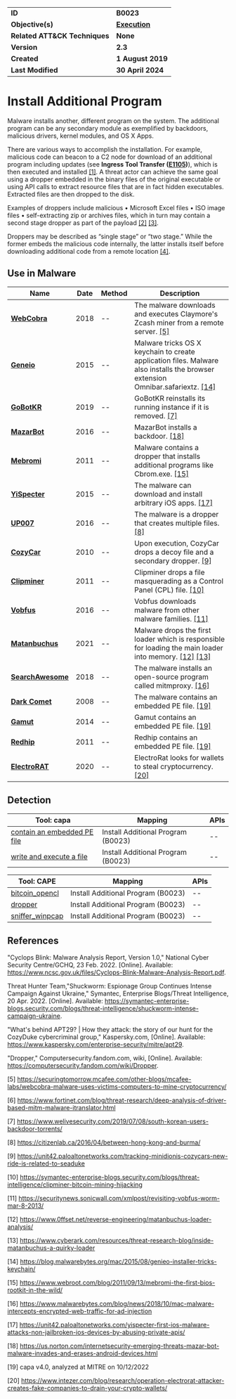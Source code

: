 <table>
<tr>
<td><b>ID</b></td>
<td><b>B0023</b></td>
</tr>
<tr>
<td><b>Objective(s)</b></td>
<td><b><a href="../execution">Execution</a></b></td>
</tr>
<tr>
<td><b>Related ATT&CK Techniques</b></td>
<td><b>None</b></td>
</tr>
<tr>
<td><b>Version</b></td>
<td><b>2.3</b></td>
</tr>
<tr>
<td><b>Created</b></td>
<td><b>1 August 2019</b></td>
</tr>
<tr>
<td><b>Last Modified</b></td>
<td><b>30 April 2024</b></td>
</tr>
</table>


# Install Additional Program

Malware installs another, different program on the system. The additional program can be any secondary module as exemplified by backdoors, malicious drivers, kernel modules, and OS X Apps.

There are various ways to accomplish the installation. For example, malicious code can beacon to a C2 node for download of an additional program including updates (see **Ingress Tool Transfer ([E1105](../command-and-control/ingress-tool-transfer.md))**), which is then executed and installed [[1]](#1). A threat actor can achieve the same goal using a dropper embedded in the binary files of the original executable or using API calls to extract resource files that are in fact hidden executables. Extracted files are then dropped to the disk.

Examples of droppers include malicious
•	Microsoft Excel files
•	ISO image files 
•	self-extracting zip or archives files, which in turn may contain a second stage dropper as part of the payload [[2]](#2) [[3]](#3). 

Droppers may be described as “single stage” or “two stage.” While the former embeds the malicious code internally, the latter installs itself before downloading additional code from a remote location [[4]](#4).  


## Use in Malware

|Name|Date|Method|Description|
|---|---|---|---|
|[**WebCobra**](../xample-malware/webcobra.md)|2018|--|The malware downloads and executes Claymore's Zcash miner from a remote server. [[5]](#5)|
|[**Geneio**](../xample-malware/geneio.md)|2015|--|Malware tricks OS X keychain to create application files. Malware also installs the browser extension Omnibar.safariextz. [[14]](#14)|
|[**GoBotKR**](../xample-malware/gobotkr.md)|2019|--|GoBotKR reinstalls its running instance if it is removed. [[7]](#7)|
|[**MazarBot**](../xample-malware/mazarbot.md)|2016|--|MazarBot installs a backdoor. [[18]](#18)|
|[**Mebromi**](../xample-malware/mebromi.md)|2011|--|Malware contains a dropper that installs additional programs like Cbrom.exe. [[15]](#15)|
|[**YiSpecter**](../xample-malware/yispecter.md)|2015|--|The malware can download and install arbitrary iOS apps. [[17]](#17)|
|[**UP007**](../xample-malware/up007.md)|2016|--|The malware is a dropper that creates multiple files. [[8]](#8)|
|[**CozyCar**](../xample-malware/cozycar.md)|2010|--|Upon execution, CozyCar drops a decoy file and a secondary dropper. [[9]](#9)|
|[**Clipminer**](../xample-malware/clipminer.md)|2011|--|Clipminer drops a file masquerading as a Control Panel (CPL) file. [[10]](#10)|
|[**Vobfus**](../xample-malware/vobfus.md)|2016|--|Vobfus downloads malware from other malware families. [[11]](#11)|
|[**Matanbuchus**](../xample-malware/matanbuchus.md)|2021|--|Malware drops the first loader which is responsible for loading the main loader into memory. [[12]](#12) [[13]](#13)|
|[**SearchAwesome**](../xample-malware/searchawesome.md)|2018|--|The malware installs an open-source program called mitmproxy. [[16]](#16)|
|[**Dark Comet**](../xample-malware/dark-comet.md)|2008|--|The malware contains an embedded PE file. [[19]](#19)|
|[**Gamut**](../xample-malware/gamut.md)|2014|--|Gamut contains an embedded PE file. [[19]](#19)|
|[**Redhip**](../xample-malware/rebhip.md)|2011|--|Redhip contains an embedded PE file. [[19]](#19)|
|[**ElectroRAT**](../xample-malware/electrorat.md)|2020|--|ElectroRat looks for wallets to steal cryptocurrency. [[20]](#20)|

## Detection

|Tool: capa|Mapping|APIs|
|---|---|---|
|[contain an embedded PE file](https://github.com/mandiant/capa-rules/blob/master/executable/subfile/pe/contain-an-embedded-pe-file.yml)|Install Additional Program (B0023)|--|
|[write and execute a file](https://github.com/mandiant/capa-rules/blob/master/communication/c2/file-transfer/write-and-execute-a-file.yml)|Install Additional Program (B0023)|--|

|Tool: CAPE|Mapping|APIs|
|---|---|---|
|[bitcoin_opencl](https://github.com/CAPESandbox/community/tree/master/modules/signatures/windows/bitcoin_opencl.py)|Install Additional Program (B0023)|--|
|[dropper](https://github.com/CAPESandbox/community/tree/master/modules/signatures/windows/dropper.py)|Install Additional Program (B0023)|--|
|[sniffer_winpcap](https://github.com/CAPESandbox/community/tree/master/modules/signatures/windows/sniffer_winpcap.py)|Install Additional Program (B0023)|--|

## References
<a name="1">"Cyclops Blink: Malware Analysis Report, Version 1.0," National Cyber Security Centre/GCHQ, 23 Feb. 2022. [Online]. Available: https://www.ncsc.gov.uk/files/Cyclops-Blink-Malware-Analysis-Report.pdf.

<a name="2"> Threat Hunter Team,"Shuckworm: Espionage Group Continues Intense Campaign Against Ukraine," Symantec, Enterprise Blogs/Threat Intelligence, 20 Apr. 2022. [Online]. Available: https://symantec-enterprise-blogs.security.com/blogs/threat-intelligence/shuckworm-intense-campaign-ukraine.

<a name="3">"What's behind APT29? | How they attack: the story of our hunt for the CozyDuke cybercriminal group," Kaspersky.com, [Online]. Available: https://www.kaspersky.com/enterprise-security/mitre/apt29.

<a name="4">"Dropper," Computersecurity.fandom.com, wiki, [Online]. Available: https://computersecurity.fandom.com/wiki/Dropper.

<a name="5">[5]</a> https://securingtomorrow.mcafee.com/other-blogs/mcafee-labs/webcobra-malware-uses-victims-computers-to-mine-cryptocurrency/

<a name="6">[6]</a> https://www.fortinet.com/blog/threat-research/deep-analysis-of-driver-based-mitm-malware-itranslator.html

<a name="7">[7]</a> https://www.welivesecurity.com/2019/07/08/south-korean-users-backdoor-torrents/

<a name="8">[8]</a> https://citizenlab.ca/2016/04/between-hong-kong-and-burma/

<a name="9">[9]</a> https://unit42.paloaltonetworks.com/tracking-minidionis-cozycars-new-ride-is-related-to-seaduke

<a name="10">[10]</a> https://symantec-enterprise-blogs.security.com/blogs/threat-intelligence/clipminer-bitcoin-mining-hijacking

<a name="11">[11]</a> https://securitynews.sonicwall.com/xmlpost/revisiting-vobfus-worm-mar-8-2013/

<a name="12">[12]</a> https://www.0ffset.net/reverse-engineering/matanbuchus-loader-analysis/

<a name="13">[13]</a> https://www.cyberark.com/resources/threat-research-blog/inside-matanbuchus-a-quirky-loader

<a name="14">[14]</a> https://blog.malwarebytes.org/mac/2015/08/genieo-installer-tricks-keychain/

<a name="15">[15]</a> https://www.webroot.com/blog/2011/09/13/mebromi-the-first-bios-rootkit-in-the-wild/

<a name="16">[16]</a> https://www.malwarebytes.com/blog/news/2018/10/mac-malware-intercepts-encrypted-web-traffic-for-ad-injection

<a name="17">[17]</a> https://unit42.paloaltonetworks.com/yispecter-first-ios-malware-attacks-non-jailbroken-ios-devices-by-abusing-private-apis/

<a name="18">[18]</a> https://us.norton.com/internetsecurity-emerging-threats-mazar-bot-malware-invades-and-erases-android-devices.html

<a name="19">[19]</a> capa v4.0, analyzed at MITRE on 10/12/2022

<a name="20">[20]</a> https://www.intezer.com/blog/research/operation-electrorat-attacker-creates-fake-companies-to-drain-your-crypto-wallets/
